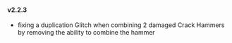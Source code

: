 #### v2.2.3
- fixing a duplication Glitch when combining 2 damaged Crack Hammers by removing the ability to combine the hammer